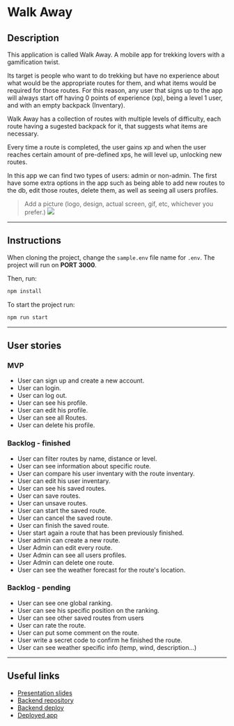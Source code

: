# Walk Away

## Description

This application is called Walk Away. A mobile app for trekking lovers with a gamification twist.

Its target is people who want to do trekking but have no experience about what would be the appropriate routes for them, and what items would be required for those routes. For this reason, any user that signs up to the app will always start off having 0 points of experience (xp), being a level 1 user, and with an empty backpack (Inventary).

Walk Away has a collection of routes with multiple levels of difficulty, each route having a sugested backpack for it, that suggests what items are necessary.

Every time a route is completed, the user gains xp and when the user reaches certain amount of pre-defined xps, he will level up, unlocking new routes.

In this app we can find two types of users: admin or non-admin. The first have some extra options in the app such as being able to add new routes to the db, edit those routes, delete them, as well as seeing all users profiles.

> Add a picture (logo, design, actual screen, gif, etc, whichever you prefer.)
> ![](picture.png)

---

## Instructions

When cloning the project, change the <code>sample.env</code> file name for <code>.env</code>. The project will run on **PORT 3000**.

Then, run:

```bash
npm install
```

To start the project run:

```bash
npm run start
```

---

## User stories

### MVP

- User can sign up and create a new account.
- User can login.
- User can log out.
- User can see his profile.
- User can edit his profile.
- User can see all Routes.
- User can delete his profile.

### Backlog - finished

- User can filter routes by name, distance or level.
- User can see information about specific route.
- User can compare his user inventary with the route inventary.
- User can edit his user inventary.
- User can see his saved routes.
- User can save routes.
- User can unsave routes.
- User can start the saved route.
- User can cancel the saved route.
- User can finish the saved route.
- User start again a route that has been previously finished.
- User admin can create a new route.
- User Admin can edit every route.
- User Admin can see all users profiles.
- User Admin can delete one route.
- User can see the weather forecast for the route's location.

### Backlog - pending

- User can see one global ranking.
- User can see his specific position on the ranking.
- User can see other saved routes from users
- User can rate the route.
- User can put some comment on the route.
- User write a secret code to confirm he finished the route.
- User can see weather specific info (temp, wind, description...)

---

## Useful links

- [Presentation slides]()
- [Backend repository]()
- [Backend deploy]()
- [Deployed app]()

